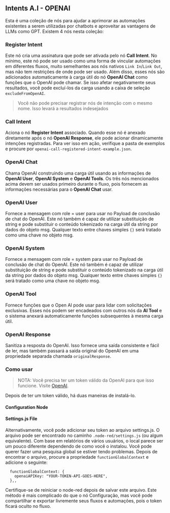 ## Intents A.I - OPENAI

Esta é uma coleção de nós para ajudar a aprimorar as automações existentes a serem utilizadas por chatbots e aproveitar as vantagens de LLMs como GPT. Existem 4 nós nesta coleção:

### Register Intent

Este nó cria uma assinatura que pode ser ativada pelo nó **Call Intent**. No mínimo, este nó pode ser usado como uma forma de vincular automações em diferentes fluxos, muito semelhantes aos nós nativos `Link In`/`Link Out`, mas não tem restrições de onde pode ser usado. Além disso, esses nós são adicionados automaticamente à carga útil do nó **OpenAI Chat** como funções que o OpenAI pode chamar. Se isso afetar negativamente seus resultados, você pode excluí-los da carga usando a caixa de seleção `excludeFromOpenAI`.

> Você não pode precisar registrar nós de intenção com o mesmo nome. Isso levará a resultados indesejados

### Call Intent

Aciona o nó **Register Intent** associado. Quando esse nó é anexado diretamente após o nó **OpenAI Response**, ele pode acionar dinamicamente intenções registradas. Para ver isso em ação, verifique a pasta de exemplos e procure por `openai-call-registered-intent-example.json`.

### OpenAI Chat

Chama OpenAI construindo uma carga útil usando as informações de **OpenAI User**, **OpenAI System** e **OpenAI Tools**.
Os três nós mencionados acima devem ser usados primeiro durante o fluxo, pois fornecem as informações necessárias para o **OpenAI Chat**
usar.

### OpenAI User

Fornece a mensagem com role = user para usar no Payload de conclusão de chat do OpenAI. Este nó também é capaz de utilizar substituição de string e pode substituir o conteúdo tokenizado na carga útil da string por dados do objeto msg. Qualquer texto entre chaves simples `{}` será tratado como uma chave no objeto msg.

### OpenAI System

Fornece a mensagem com role = system para usar no Payload de conclusão de chat do OpenAI. Este nó também é capaz de utilizar substituição de string e pode substituir o conteúdo tokenizado na carga útil da string por dados do objeto msg. Qualquer texto entre chaves simples `{}` será tratado como uma chave no objeto msg.

### OpenAI Tool

Fornece funções que o Open AI pode usar para lidar com solicitações exclusivas. Esses nós podem ser encadeados com outros nós da **AI Tool** e o sistema anexará automaticamente funções subsequentes à mesma carga útil.

### OpenAI Response

Sanitiza a resposta do OpenAI. Isso fornece uma saída consistente e fácil de ler, mas também passará a saída original do OpenAI em uma propriedade separada chamada `originalResponse`.

### Como usar

> NOTA: Você precisa ter um token válido da OpenAI para que isso funcione. Visite [OpenAI](https://platform.openai.com/).

Depois de ter um token válido, há duas maneiras de instalá-lo.

#### Configuration Node

#### Settings.js File

Alternativamente, você pode adicionar seu token ao arquivo settings.js. O arquivo pode ser encontrado no caminho `.node-red/settings.js` (ou algum equivalente). Com base em relatórios de vários usuários, o local parece ser um pouco diferente dependendo de como você o instalou. Você pode querer fazer uma pesquisa global se estiver tendo problemas. Depois de encontrar o arquivo, procure a propriedade `functionGlobalContext` e adicione o seguinte:

```
  functionGlobalContext: {
    openaiAPIKey: "YOUR-TOKEN-API-GOES-HERE",
  },,

```

Certifique-se de reiniciar o node-red depois de salvar este arquivo. Este método é mais complicado do que o nó Configuração, mas você pode compartilhar e exportar livremente seus fluxos e automações, pois o token ficará oculto no fluxo.
